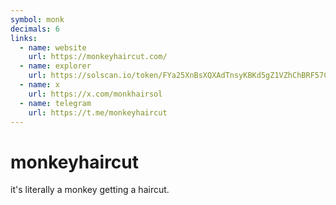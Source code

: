 ```yaml
---
symbol: monk
decimals: 6
links:
  - name: website
    url: https://monkeyhaircut.com/
  - name: explorer
    url: https://solscan.io/token/FYa25XnBsXQXAdTnsyKBKd5gZ1VZhChBRF57CqfRxJZX
  - name: x
    url: https://x.com/monkhairsol
  - name: telegram
    url: https://t.me/monkeyhaircut
---
```


# monkeyhaircut

it's literally a monkey getting a haircut.
